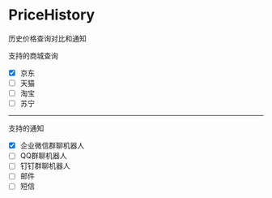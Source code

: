 # PriceHistory
历史价格查询对比和通知


支持的商城查询
- [x] 京东
- [ ] 天猫
- [ ] 淘宝
- [ ] 苏宁

---
支持的通知
- [x] 企业微信群聊机器人
- [ ] QQ群聊机器人
- [ ] 钉钉群聊机器人
- [ ] 邮件
- [ ] 短信